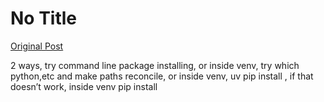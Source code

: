 # No Title

[Original Post](https://discourse.onlinedegree.iitm.ac.in/t/164277/233)

<p>2 ways, try command line package installing, or inside venv, try which python,etc and make paths reconcile, or inside venv, uv pip install , if that doesn’t work, inside venv pip install </p>
